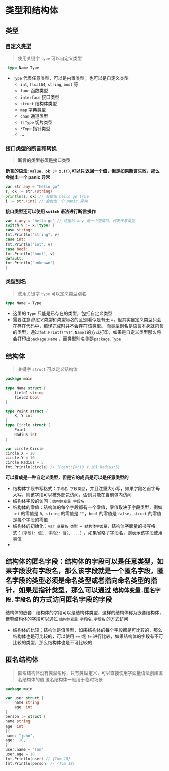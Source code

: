 # 类型和结构体

## 类型

### 自定义类型

> 使用关键字 `type` 可以自定义类型

```go
 type Name Type
```

- `Type` 代表任意类型，可以是内置类型，也可以是自定义类型
    - `int`, `float64`, `string`, `bool` 等
    - `func` 函数类型
    - `interface` 接口类型
    - `struct` 结构体类型
    - `map` 字典类型
    - `chan` 通道类型
    - `[]Type` 切片类型
    - `*Type` 指针类型
    - ...

### 接口类型的断言和转换

> **断言的类型必须是接口类型**

**断言的语法: `value, ok := x.(T)`,可以只返回一个值，但是如果断言失败，那么会抛出一个 panic 异常**

```go
var str any = "hello go"
s, ok := str.(string)
println(s, ok) // 会输出 hello go true
i := str.(int) // 会抛出一个 panic 异常
```

**接口类型还可以使用 `switch` 语法进行断言操作**

```go
var x any = "hello go" // 这里的 any 是一个空接口，代表任意类型
switch v := x.(type) {
case string:
fmt.Println("string", v)
case int:
fmt.Println("int", v)
case bool:
fmt.Println("bool", v)
default:
fmt.Println("unknown")
}
```

### 类型别名

> 使用关键字 `type` 可以定义类型别名

```go
type Name = Type
```

- 这里的 `Type` 只能是已存在的类型，包括自定义类型
- 需要注意*自定义类型*和*类型别名*的区别看似是有无 `=`，但其实自定义类型只会在存在代码中，编译完成时并不会存在该类型。
  而类型别名是语言本身就包含的类型，通过`fmt.Printf("%T",Name)`的方式打印，如果是自定义类型那么将会打印出`package.Name`
  ，而类型别名则是`package.Type`

## 结构体

> 关键字 `struct` 可以定义结构体

```go
package main

type Name struct {
	field1 string
	field2 bool
}

type Point struct {
	X, Y int
}
type Circle struct {
	Point
	Radius int
}

var circle Circle
circle.X = 10
circle.Y = 10
circle.Radius = 5
fmt.Println(circle) // {Point:{X:10 Y:10} Radius:5}

```

**可以看成是一种自定义类型，但是它的成员是可以是任意类型的**

- 结构体字段书写格式：`字段名 字段类型`，并且注重大小写，如果字段名首字母大写，则该字段可以被外部包访问，否则只能在当前包内访问
- 结构体字段的访问：`结构体变量.字段名`
- 结构体的零值：结构体的每个字段都有一个零值，零值取决于字段类型，例如 `int` 的零值是 `0`，`string` 的零值是 `""`，`bool`
  的零值是 `false`，`struct` 的零值是每个字段的零值
- 结构体的初始化：`var 变量名 类型 = 结构体字面量`，结构体字面量的书写格式：`{字段1: 值1, 字段2: 值2, ...}`
  ，如果省略了字段名，则表示该字段使用零值
-
结构体的匿名字段：结构体的字段可以是任意类型，如果字段没有字段名，那么该字段就是一个匿名字段，匿名字段的类型必须是命名类型或者指向命名类型的指针，如果是指针类型，那么可以通过 `结构体变量.匿名字段.字段名`
的方式访问匿名字段的字段
-
结构体的嵌套：结构体的字段可以是结构体类型，这样的结构体称为嵌套结构体，嵌套结构体的字段可以通过 `结构体变量.字段名.字段名`
的方式访问
- 结构体的比较：结构体是值类型，如果结构体的每个字段都是可比较的，那么结构体也是可比较的，可以使用 `==` 或 `!=`
  进行比较，如果结构体的字段有不可比较的类型，那么结构体也是不可比较的

## 匿名结构体

> 匿名结构体没有类型名称，只有类型定义，可以直接使用字面量语法创建匿名结构体的值
> 匿名结构体一般用于临时场景

```go
package main

var user struct {
	name string
	age  int
}
person := struct {
name string
age  int
}{
name: "john",
age:  18,
}
user.name = "Tom"
user.age = 18
fmt.Println(user) // {Tom 18}
fmt.Println(person) // {Tom 18}
``` 



